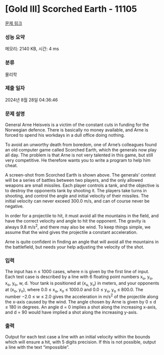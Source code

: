# [Gold III] Scorched Earth - 11105 

[문제 링크](https://www.acmicpc.net/problem/11105) 

### 성능 요약

메모리: 2140 KB, 시간: 4 ms

### 분류

물리학

### 제출 일자

2024년 8월 28일 04:36:46

### 문제 설명

<p>General Arne Heisveis is a victim of the constant cuts in funding for the Norwegian defence. There is basically no money available, and Arne is forced to spend his workdays in a dull office doing nothing.</p>

<p>To avoid an unworthy death from boredom, one of Arne’s colleagues found an old computer game called Scorched Earth, which the generals now play all day. The problem is that Arne is not very talented in this game, but still very competitive. He therefore wants you to write a program to help him cheat.</p>

<p>A screen-shot from Scorched Earth is shown above. The generals’ contest will be a series of battles between two players, and the only allowed weapons are small missiles. Each player controls a tank, and the objective is to destroy the opponents tank by shooting it. The players take turns in shooting, and control the angle and initial velocity of their missiles. The initial velocity can never exceed 300.0 m/s, and can of course never be negative.</p>

<p>In order for a projectile to hit, it must avoid all the mountains in the field, and have the correct velocity and angle to hit the opponent. The gravity is always 9.8 m/s<sup>2</sup>, and there may also be wind. To keep things simple, we assume that the wind gives the projectile a constant acceleration.</p>

<p>Arne is quite confident in finding an angle that will avoid all the mountains in the battlefield, but needs your help adjusting the velocity of the shot.</p>

### 입력 

 <p>The input has n ≤ 1000 cases, where n is given by the first line of input. Each test case is described by a line with 6 floating point numbers x<sub>u</sub>, y<sub>u</sub>, x<sub>o</sub>, y<sub>o</sub>, w, d. Your tank is positioned at (x<sub>u, </sub>y<sub>u</sub>) in meters, and your opponents at (x<sub>o</sub>, y<sub>o</sub>), where 0.0 ≤ x<sub>u</sub>, x<sub>o</sub> ≤ 1000.0 and 0.0 ≤ y<sub>u</sub>, y<sub>o</sub> ≤ 800.0. The number −2.0 ≤ w ≤ 2.0 gives the acceleration in m/s<sup>2</sup> of the projectile along the x-axis caused by the wind. The angle chosen by Arne is given by 0 ≤ d ≤ 180 in degrees. An angle d = 0 implies a shot along the increasing x-axis, and d = 90 would have implied a shot along the increasing y-axis.</p>

### 출력 

 <p>Output for each test case a line with an initial velocity within the bounds which will ensure a hit, with 5 digits precision. If this is not possible, output a line with the text “impossible”.</p>


